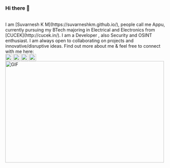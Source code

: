 ### Hi there 👋
<br />
I am [Suvarnesh K M](https://suvarneshkm.github.io/), people call me Appu, currently pursuing my BTech majoring in Electrical and Electronics from [CUCEK](http://cucek.in/). I am a Developer , also Security and OSINT enthusiast. I am always open to collaborating on projects and innovative/disruptive ideas. Find out more about me & feel free to connect with me here:
<br />
<a href="https://twitter.com/SuvarneshKM">
  <img align="left" alt="Suvarnesh K M | Twitter" width="22px" src="https://cdn.jsdelivr.net/npm/simple-icons@v3/icons/twitter.svg" />
</a>
<a href="https://www.linkedin.com/in/suvarnesh-km/">
  <img align="left" alt="Suvarnesh K M | Linkedin" width="22px" src="https://cdn.jsdelivr.net/npm/simple-icons@v3/icons/linkedin.svg" />
</a>
<a href="https://www.facebook.com/suvarneshkm/">
  <img align="left" alt="Suvarnesh K M | Facebook" width="22px" src="https://cdn.jsdelivr.net/npm/simple-icons@3.12.0/icons/facebook.svg" />
</a>
<a href="https://www.instagram.com/_suvarnesh.rdg_/">
  <img align="left" alt="Suvarnesh K M | Instagram" width="22px" src="https://cdn.jsdelivr.net/npm/simple-icons@v3/icons/instagram.svg" />
</a>

 <img align="center" alt="GIF" src="https://github.com/SuvarneshKM/SuvarneshKM/blob/main/code.gif?raw=true" width="500" height="320" />


